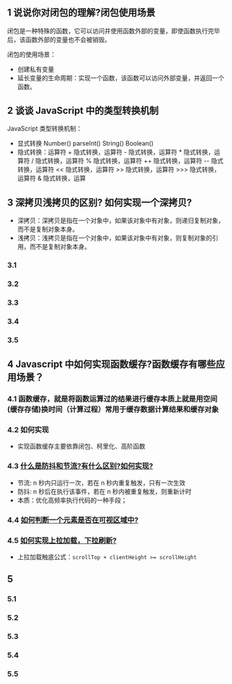 #

## 1 说说你对闭包的理解?闭包使用场景

闭包是一种特殊的函数，它可以访问并使用函数外部的变量，即使函数执行完毕后，该函数外部的变量也不会被销毁。

闭包的使用场景：

- 创建私有变量
- 延长变量的生命周期：实现一个函数，该函数可以访问外部变量，并返回一个函数。

## 2 谈谈 JavaScript 中的类型转换机制

JavaScript 类型转换机制：

- 显式转换 Number() parseInt() String() Boolean()
- 隐式转换：运算符 + 隐式转换，运算符 - 隐式转换，运算符 \* 隐式转换，运算符 / 隐式转换，运算符 % 隐式转换，运算符 ++ 隐式转换，运算符 -- 隐式转换，运算符 << 隐式转换，运算符 >> 隐式转换，运算符 >>> 隐式转换，运算符 & 隐式转换，运算

## 3 深拷贝浅拷贝的区别? 如何实现一个深拷贝?

- 深拷贝：深拷贝是指在一个对象中，如果该对象中有对象，则递归复制对象，而不是复制对象本身。
- 浅拷贝：浅拷贝是指在一个对象中，如果该对象中有对象，则复制对象的引用，而不是复制对象本身。

### 3.1

### 3.2

### 3.3

### 3.4

### 3.5

## 4 Javascript 中如何实现函数缓存?函数缓存有哪些应用场景？

### 4.1 函数缓存，就是将函数运算过的结果进行缓存本质上就是用空间 (缓存存储)换时间（计算过程）常用于缓存数据计算结果和缓存对象

### 4.2 如何实现

- 实现函数缓存主要依靠闭包、柯里化、高阶函数

### 4.3 [什么是防抖和节流?有什么区别?如何实现?](../../public/1.example/1.FRONT_RW/1.节流_防抖.js)

- 节流: n 秒内只运行一次，若在 n 秒内重复触发，只有一次生效
- 防抖: n 秒后在执行该事件，若在 n 秒内被重复触发，则重新计时
- 本质：优化高频率执行代码的一种手段；

### 4.4 [如何判断一个元素是否在可视区域中?](../../public/1.example/1.FRONT_RW/2.可视区域.html)

### 4.5 [如何实现上拉加载，下拉刷新?](../../public/1.example/1.FRONT_RW/3.pull_to_refresh.js)

- 上拉加载触底公式：`scrollTop + clientHeight >= scrollHeight`

## 5

### 5.1

### 5.2

### 5.3

### 5.4

### 5.5
